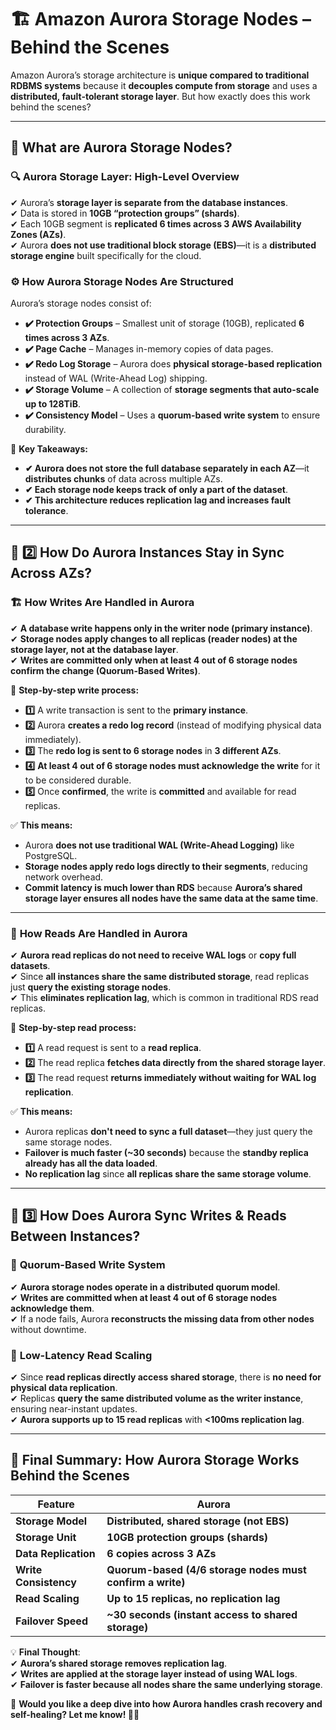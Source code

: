 # 🏗 **Amazon Aurora Storage Nodes – Behind the Scenes**

Amazon Aurora’s storage architecture is **unique compared to traditional RDBMS systems** because it **decouples compute from storage** and uses a **distributed, fault-tolerant storage layer**. But how exactly does this work behind the scenes?

---

## 🏢 **What are Aurora Storage Nodes?**

### 🔍 **Aurora Storage Layer: High-Level Overview**

✔ Aurora’s **storage layer is separate from the database instances**.  
✔ Data is stored in **10GB “protection groups” (shards)**.  
✔ Each 10GB segment is **replicated 6 times across 3 AWS Availability Zones (AZs)**.  
✔ Aurora **does not use traditional block storage (EBS)**—it is a **distributed storage engine** built specifically for the cloud.

### ⚙️ **How Aurora Storage Nodes Are Structured**

Aurora’s storage nodes consist of:

- **✔️ Protection Groups** – Smallest unit of storage (10GB), replicated **6 times across 3 AZs**.
- **✔️ Page Cache** – Manages in-memory copies of data pages.
- **✔️ Redo Log Storage** – Aurora does **physical storage-based replication** instead of WAL (Write-Ahead Log) shipping.
- **✔️ Storage Volume** – A collection of **storage segments that auto-scale up to 128TiB**.
- **✔️ Consistency Model** – Uses a **quorum-based write system** to ensure durability.

📌 **Key Takeaways:**

- **✔ Aurora does not store the full database separately in each AZ**—it **distributes chunks** of data across multiple AZs.
- **✔ Each storage node keeps track of only a part of the dataset**.
- **✔ This architecture reduces replication lag and increases fault tolerance**.

---

## 🔄 **2️⃣ How Do Aurora Instances Stay in Sync Across AZs?**

### 🏗 **How Writes Are Handled in Aurora**

✔ **A database write happens only in the writer node (primary instance)**.  
✔ **Storage nodes apply changes to all replicas (reader nodes) at the storage layer, not at the database layer**.  
✔ **Writes are committed only when at least 4 out of 6 storage nodes confirm the change (Quorum-Based Writes)**.

📌 **Step-by-step write process:**

- **1️⃣** A write transaction is sent to the **primary instance**.
- **2️⃣** Aurora **creates a redo log record** (instead of modifying physical data immediately).
- **3️⃣** The **redo log is sent to 6 storage nodes** in **3 different AZs**.
- **4️⃣** **At least 4 out of 6 storage nodes must acknowledge the write** for it to be considered durable.
- **5️⃣** Once **confirmed**, the write is **committed** and available for read replicas.

✅ **This means:**

- Aurora **does not use traditional WAL (Write-Ahead Logging)** like PostgreSQL.
- **Storage nodes apply redo logs directly to their segments**, reducing network overhead.
- **Commit latency is much lower than RDS** because **Aurora’s shared storage layer ensures all nodes have the same data at the same time**.

---

### 🔎 **How Reads Are Handled in Aurora**

✔ **Aurora read replicas do not need to receive WAL logs** or **copy full datasets**.  
✔ Since **all instances share the same distributed storage**, read replicas just **query the existing storage nodes**.  
✔ This **eliminates replication lag**, which is common in traditional RDS read replicas.

📌 **Step-by-step read process:**

- **1️⃣** A read request is sent to a **read replica**.
- **2️⃣** The read replica **fetches data directly from the shared storage layer**.
- **3️⃣** The read request **returns immediately without waiting for WAL log replication**.

✅ **This means:**

- Aurora replicas **don't need to sync a full dataset**—they just query the same storage nodes.
- **Failover is much faster (~30 seconds)** because the **standby replica already has all the data loaded**.
- **No replication lag** since **all replicas share the same storage volume**.

---

## 🔀 **3️⃣ How Does Aurora Sync Writes & Reads Between Instances?**

### 🔹 **Quorum-Based Write System**

✔ **Aurora storage nodes operate in a distributed quorum model**.  
✔ **Writes are committed when at least 4 out of 6 storage nodes acknowledge them**.  
✔ If a node fails, Aurora **reconstructs the missing data from other nodes** without downtime.

### 🔹 **Low-Latency Read Scaling**

✔ Since **read replicas directly access shared storage**, there is **no need for physical data replication**.  
✔ Replicas **query the same distributed volume as the writer instance**, ensuring near-instant updates.  
✔ **Aurora supports up to 15 read replicas** with **<100ms replication lag**.

---

## 🎯 **Final Summary: How Aurora Storage Works Behind the Scenes**

| **Feature**           | **Aurora**                                                |
| --------------------- | --------------------------------------------------------- |
| **Storage Model**     | **Distributed, shared storage (not EBS)**                 |
| **Storage Unit**      | **10GB protection groups (shards)**                       |
| **Data Replication**  | **6 copies across 3 AZs**                                 |
| **Write Consistency** | **Quorum-based (4/6 storage nodes must confirm a write)** |
| **Read Scaling**      | **Up to 15 replicas, no replication lag**                 |
| **Failover Speed**    | **~30 seconds (instant access to shared storage)**        |

💡 **Final Thought**:  
✔ **Aurora’s shared storage removes replication lag**.  
✔ **Writes are applied at the storage layer instead of using WAL logs**.  
✔ **Failover is faster because all nodes share the same underlying storage**.

📌 **Would you like a deep dive into how Aurora handles crash recovery and self-healing? Let me know! 🚀🔥**
